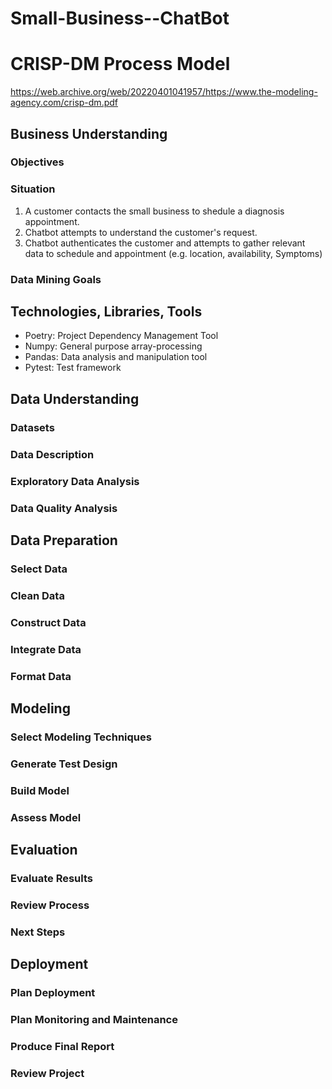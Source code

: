 # Small-Business--ChatBot

# CRISP-DM Process Model

https://web.archive.org/web/20220401041957/https://www.the-modeling-agency.com/crisp-dm.pdf

## Business Understanding

### Objectives

### Situation

1. A customer contacts the small business to shedule a diagnosis appointment.
2. Chatbot attempts to understand the customer's request.
3. Chatbot authenticates the customer and attempts to gather relevant data to schedule and appointment (e.g. location, availability, Symptoms)

### Data Mining Goals

## Technologies, Libraries, Tools

- Poetry: Project Dependency Management Tool
- Numpy: General purpose array-processing
- Pandas: Data analysis and manipulation tool
- Pytest: Test framework

## Data Understanding

### Datasets

### Data Description

### Exploratory Data Analysis

### Data Quality Analysis

## Data Preparation

### Select Data

### Clean Data

### Construct Data

### Integrate Data

### Format Data

## Modeling

### Select Modeling Techniques

### Generate Test Design

### Build Model

### Assess Model

## Evaluation

### Evaluate Results

### Review Process

### Next Steps

## Deployment

### Plan Deployment

### Plan Monitoring and Maintenance

### Produce Final Report

### Review Project
